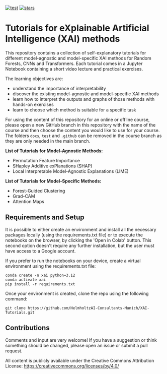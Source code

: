 [![test](https://github.com/HelmholtzAI-Consultants-Munich/XAI-Tutorials/actions/workflows/test_notebooks.yml/badge.svg)](https://github.com/HelmholtzAI-Consultants-Munich/XAI-Tutorials/actions/workflows/test_notebooks.yml)
[![stars](https://img.shields.io/github/stars/HelmholtzAI-Consultants-Munich/XAI-Tutorials?logo=GitHub&color=yellow)](https://github.com/HelmholtzAI-Consultants-Munich/XAI-Tutorials/stargazers)


# Tutorials for eXplainable Artificial Intelligence (XAI) methods

This repository contains a collection of self-explanatory tutorials for different model-agnostic and model-specific XAI methods for Random Forests, CNNs and Transformers. Each tutorial comes in a Jupyter Notebook containing a short video lecture and practical exercises.

The learning objectives are:

- understand the importance of interpretability
- discover the existing model-agnostic and model-specific XAI methods
- learn how to interpret the outputs and graphs of those methods with hands-on exercises
- learn to choose which method is suitable for a specific task

For using the content of this repository for an online or offline course, please open a new GitHub branch in this repository with the name of the course and then choose the content you would like to use for your course. The folders `docs`, `test` and `.github` can be removed in the course branch as they are only needed in the main branch.

**List of Tutorials for Model-Agnostic Methods:**

- Permutation Feature Importance
- SHapley Additive exPlanations (SHAP)
- Local Interpretable Model-Agnostic Explanations (LIME)

**List of Tutorials for Model-Specific Methods:**

- Forest-Guided Clustering
- Grad-CAM
- Attention Maps

## Requirements and Setup

It is possible to either create an environment and install all the necessary packages locally (using the requirements.txt file) or to execute the notebooks on the browser, by clicking the 'Open in Colab' button. This second option doesn't require any further installation, but the user must have access to a Google account.

If you prefer to run the notebooks on your device, create a virtual environment using the requirements.txt file:
```
conda create -n xai python=3.12
conda activate xai
pip install -r requirements.txt
```

Once your environment is created, clone the repo using the following command:

```
git clone https://github.com/HelmholtzAI-Consultants-Munich/XAI-Tutorials.git
```

## Contributions

Comments and input are very welcome! If you have a suggestion or think something should be changed, please open an issue or submit a pull request. 

All content is publicly available under the Creative Commons Attribution License: https://creativecommons.org/licenses/by/4.0/
